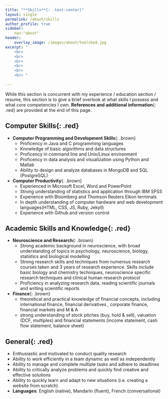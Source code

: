 ```yaml
---
title: "**Skills**{: .text-center}"
layout: single
permalink: /about/skills
author_profile: true
sidebar: 
    nav:"about"
header:
    overlay_image: /images/about/toolshed.jpg
excerpt: "
    <br>
    <br>
    <br>
    <br>
    <br>
    <br> "
    
---
```


While this section is concurrent with my experience / education section / resume, this section is to give a brief overlook at what skills I possess and what core competencies I own. **References and additional information**{: .red} are provided at the end of this page. 

## **Computer Skills**{: .red}
  - **Computer Programming and Development Skills**{: .brown}
      - Proficency in Java and C programming languages 
      - Knowledge of basic algorithms and data structures
      - Proficency in command line and Unix/Linux environment
      - Proficency in data analysis and visualization using Python and Matlab
      - Ability to design and analyze databases in MongoDB and SQL (PostgreSQL)
  - **Computer Productivity**{: .brown}
      - Experienced in Microsoft Excel, Word and PowerPoint
      - Strong understanding of statistics and application through IBM SPSS 
      - Experience with Bloomberg and Thomson Reuters Eikon terminals 
      - In depth understanding of computer hardware and web development languages(HTML, CSS, JS, Ruby, Jekyll)
      - Experience with Github and version control

##  **Academic Skills and Knowledge**{: .red}
  - **Neuroscience and Research**{: .brown}
      - Strong academic background in neuroscience, with broad understanding of topics in psychology, neuroscience,  biology, statistics and biological modelling
      - Strong research skills and techniques from numerous research courses taken and 3 years of research experience. Skills include basic biology and chemistry techniques, neuroscience specific research techniques and clinical human research protocol
      - Proficiency in analyzing research data, reading scientific journals and writing scientific reports
  - **Finance**{: .brown}
      - theoretical and practical knowledge of financial concepts, including international finance, financial derivatives , corporate finance, financial markets and M & A 
      - strong understanding of stock pitches (buy, hold & sell), valuation (DCF, multiples) and financial statements (income statement, cash flow statement, balance sheet)

##  **General**{: .red}
  - Enthusiastic and motivated to conduct quality research
  - Ability to work efficiently in a team dynamic as well as independently
  - Ability to manage and complete multiple tasks and adhere to deadlines 
  - Ability to critically analyze problems and quickly find creative and effective solutions
  - Ability to quickly learn and adapt to new situations (i.e. creating a website from scratch)
  - **Languages**: English (native), Mandarin (fluent), French (conversational)






